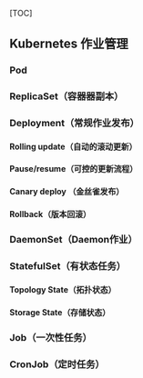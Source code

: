 [TOC]

## Kubernetes 作业管理

### Pod

### ReplicaSet（容器器副本）

### Deployment（常规作业发布）

#### Rolling update（自动的滚动更新）

#### Pause/resume（可控的更新流程）

#### Canary deploy （金丝雀发布）

#### Rollback（版本回滚）

### DaemonSet（Daemon作业）

### StatefulSet（有状态任务）

#### Topology State（拓扑状态）

#### Storage State（存储状态）

### Job（一次性任务）

### CronJob（定时任务）





